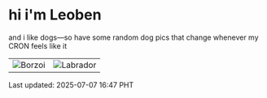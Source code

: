 # hi i'm Leoben

and i like dogs—so have some random dog pics that change whenever my CRON feels like it

|  |  |
|--------|----------|
| ![Borzoi](https://random-dog-vercel.vercel.app/api/random-borzoi?v=1751878079) | ![Labrador](https://random-dog-vercel.vercel.app/api/random-labrador?v=1751878079) |

Last updated: 2025-07-07 16:47 PHT
